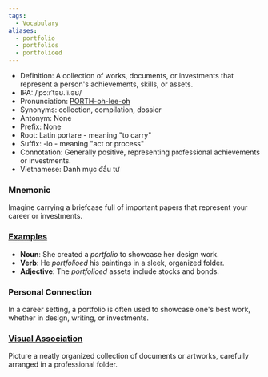 ```yaml
---
tags:
  - Vocabulary
aliases:
  - portfolio
  - portfolios
  - portfolioed
---
```

- Definition: A collection of works, documents, or investments that represent a person's achievements, skills, or assets.
- IPA: /ˌpɔːrˈtəʊ.li.əʊ/
- Pronunciation: [PORTH-oh-lee-oh](https://www.google.com/search?q=how+to+pronounce+portfolio)
- Synonyms: collection, compilation, dossier
- Antonym: None
- Prefix: None
- Root: Latin portare - meaning "to carry"
- Suffix: -io - meaning "act or process"
- Connotation: Generally positive, representing professional achievements or investments.
- Vietnamese: Danh mục đầu tư

### Mnemonic

Imagine carrying a briefcase full of important papers that represent your career or investments.

### [Examples](https://www.google.com/search?q=portfolio+in+a+sentence)

- **Noun**: She created a *portfolio* to showcase her design work.
- **Verb**: He *portfolioed* his paintings in a sleek, organized folder.
- **Adjective**: The *portfolioed* assets include stocks and bonds.
  
### Personal Connection

In a career setting, a portfolio is often used to showcase one's best work, whether in design, writing, or investments.

### [Visual Association](https://www.google.com/search?tbm=isch&q=portfolio)

Picture a neatly organized collection of documents or artworks, carefully arranged in a professional folder.
